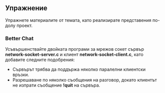 ## Упражнение
Упражнете материалите от темата, като реализирате представения по-долу проект.

### Better Chat

Усъвършенствайте двойката програми за мрежов сокет сървър **network-socket-server.c** и клиент **network-socket-client.c**, като добавите следните подобрения:
- Сървърът трябва да поддържа няколко паралелни клиентски връзки.
- Разрешаване по няколко съобщения на разговор, докато клиентът не изпрати съобщение **!quit** на сървъра.